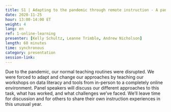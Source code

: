 ```yaml
---
title: S1 | Adapting to the pandemic through remote instruction - A panel
date: 2020-11-25
hour: 13:00-14:00 ET
weight: 4
lang: en
ref: 1-online-learning
presenter: [Kelly Schultz, Leanne Trimble, Andrew Nicholson]
length: 60 minutes
time: synchronous
category: presentation
session-link:
---
```

Due to the pandemic, our normal teaching routines were disrupted. We were forced to adapt and change our approaches by teaching our workshops on data literacy and tools from in-person to a completely online environment. <!--more-->Panel speakers will discuss our different approaches to this task, what has worked, and what challenges we’ve faced. We’ll leave time for discussion and for others to share their own instruction experiences in this unusual year.
